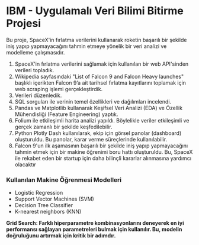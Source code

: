 # IBM - Uygulamalı Veri Bilimi Bitirme Projesi

Bu proje, SpaceX'in fırlatma verilerini kullanarak roketin başarılı bir şekilde iniş yapıp yapmayacağını tahmin etmeye yönelik bir veri analizi ve modelleme çalışmasıdır.

1. SpaceX'in fırlatma verilerini sağlamak için kullanılan bir web API'sinden verileri topladık.
2. Wikipedia sayfasındaki "List of Falcon 9 and Falcon Heavy launches" başlıklı içerikten Falcon 9’a ait tarihsel fırlatma kayıtlarını toplamak için web scraping işlemi gerçekleştirdik.
3. Verileri düzenledik.
4. SQL sorguları ile verinin temel özellikleri ve dağılımları incelendi.
5. Pandas ve Matplotlib kullanarak Keşifsel Veri Analizi (EDA) ve Özellik Mühendisliği (Feature Engineering) yaptık.
6. Folium ile etkileşimli harita analizi yapıldı. Böylelikle veriler etkileşimli ve gerçek zamanlı bir şekilde keşfedilebilir.
7.  Python Plotly Dash kullanılarak, ekip için görsel panolar (dashboard) oluşturuldu. Bu panolar, karar verme süreçlerinde kullanılabilir.
8.  Falcon 9'un ilk aşamasının başarılı bir şekilde iniş yapıp yapmayacağını tahmin etmek için bir makine öğrenimi boru hattı oluşturuldu. Bu, SpaceX ile rekabet eden bir startup için daha bilinçli kararlar alınmasına yardımcı olacaktır


### Kullanılan Makine Öğrenmesi Modelleri
* Logistic Regression
* Support Vector Machines (SVM)
* Decision Tree Classifier
* K-nearest neighbors (KNN)
  
**Grid Search: Farklı hiperparametre kombinasyonlarını deneyerek en iyi performansı sağlayan parametreleri bulmak için kullanılır. Bu, modelin doğruluğunu artırmak için kritik bir adımdır.**
